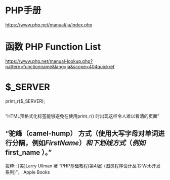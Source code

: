 # PHP手册
https://www.php.net/manual/ja/index.php

# 函数 PHP Function List
https://www.php.net/manual-lookup.php?pattern=functionname&lang=ja&scope=404quickref

# $_SERVER
print_r($_SERVER); 

<pre></pre>“HTML预格式化标签能够避免在使用print_r() 时出现这样令人难以看清的页面”

## “驼峰（camel-hump） 方式（使用大写字母对单词进行分隔，例如$FirstName ）和下划线 方式（例如$first_name ）。”

抜粋:: [美]Larry Ullman 著  “PHP基础教程(第4版) (图灵程序设计丛书·Web开发系列)”。 Apple Books  
